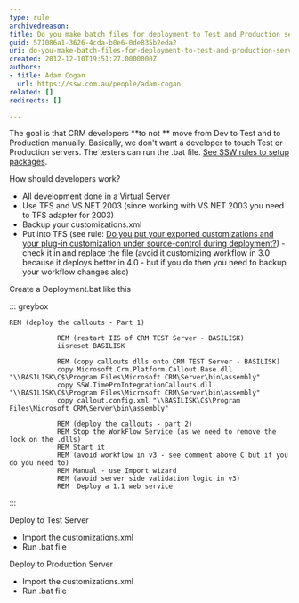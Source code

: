 ```yaml
---
type: rule
archivedreason: 
title: Do you make batch files for deployment to Test and Production servers? (CRM 4 Only)
guid: 571086a1-3626-4cda-b0e6-0de835b2eda2
uri: do-you-make-batch-files-for-deployment-to-test-and-production-servers
created: 2012-12-10T19:51:27.0000000Z
authors:
- title: Adam Cogan
  url: https://ssw.com.au/people/adam-cogan
related: []
redirects: []

---
```


The goal is that CRM developers  **to not ** move from Dev to Test and to Production manually. Basically, we don't want a developer to touch Test or Production servers. The testers can run the .bat file. [See SSW rules to setup packages](http&#58;//www.ssw.com.au/ssw/Standards/Rules/RulesToBetterSetups.aspx).

<!--endintro-->

How should developers work?

* All development done in a Virtual Server
* Use TFS and VS.NET 2003 (since working with VS.NET 2003 you need to TFS adapter for 2003)
* Backup your customizations.xml
* Put into TFS (see rule: [Do you put your exported customizations and your plug-in customization under source-control during deployment?](/Pages/Put-your-exported-customizations-and-your-plug-in-customization-under-source-control-during-deployment.aspx)) - check it in and replace the file (avoid it customizing workflow in 3.0 because it deploys better in 4.0 - but if you do then you need to backup your workflow changes also)


Create a Deployment.bat like this


::: greybox


```
REM (deploy the callouts - Part 1)

            REM (restart IIS of CRM TEST Server - BASILISK)
            iisreset BASILISK

            REM (copy callouts dlls onto CRM TEST Server - BASILISK)
            copy Microsoft.Crm.Platform.Callout.Base.dll "\\BASILISK\C$\Program Files\Microsoft CRM\Server\bin\assembly"            
            copy SSW.TimeProIntegrationCallouts.dll "\\BASILISK\C$\Program Files\Microsoft CRM\Server\bin\assembly"            
            copy callout.config.xml "\\BASILISK\C$\Program Files\Microsoft CRM\Server\bin\assembly" 
            
            REM (deploy the callouts - part 2)
            REM Stop the WorkFlow Service (as we need to remove the lock on the .dlls)
            REM Start it 
            REM (avoid workflow in v3 - see comment above C but if you do you need to)
            REM Manual - use Import wizard
            REM (avoid server side validation logic in v3)
            REM  Deploy a 1.1 web service
```


:::

Deploy to Test Server

* Import the customizations.xml
* Run .bat file


Deploy to Production Server

* Import the customizations.xml
* Run .bat file
